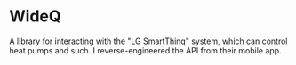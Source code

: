 WideQ
=====

A library for interacting with the "LG SmartThinq" system, which can control heat pumps and such. I reverse-engineered the API from their mobile app.
